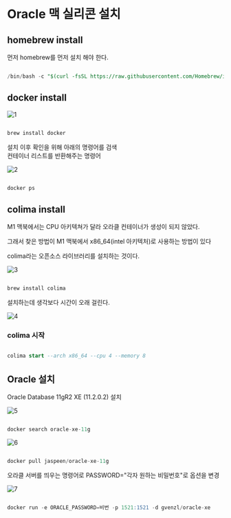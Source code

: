 # Oracle 맥 실리콘 설치

## homebrew install 

 먼저 homebrew를 먼저 설치 해야 한다. 

``` sql 

/bin/bash -c "$(curl -fsSL https://raw.githubusercontent.com/Homebrew/install/HEAD/install.sh)"

```

## docker install 

![1](https://github.com/choiminjun94/Setting/assets/60457431/c82f46b8-50c3-46ed-a1fe-82e960d2d51c)

``` sql

brew install docker

```

설치 이후 확인을 위해 아래의 명령어를 검색  
컨테이너 리스트를 반환해주는 명령어

![2](https://github.com/choiminjun94/Setting/assets/60457431/02743d4e-e681-4b89-801b-53020bcb4c53)

``` sql 

docker ps 

```


## colima install

M1 맥북에서는 CPU 아키텍쳐가 달라 오라클 컨테이너가 생성이 되지 않았다.

그래서 찾은 방법이 M1 맥북에서 x86_64(intel 아키텍처)로 사용하는 방법이 있다

colima라는 오픈소스 라이브러리를 설치하는 것이다.

![3](https://github.com/choiminjun94/Setting/assets/60457431/39ef052b-0ffa-4f62-8dc6-b287302aab3d)

```sql 

brew install colima

```

설치하는데 생각보다 시간이 오래 걸린다. 

![4](https://github.com/choiminjun94/Setting/assets/60457431/be5f58cf-85c8-4963-afb5-3300025e9ce8)

### colima 시작

``` sql 

colima start --arch x86_64 --cpu 4 --memory 8 

```

## Oracle 설치 

Oracle Database 11gR2 XE (11.2.0.2) 설치

![5](https://github.com/choiminjun94/Setting/assets/60457431/647ea13a-1cdd-48c0-9737-f96b59cb0192)

``` sql 

docker search oracle-xe-11g 

```


![6](https://github.com/choiminjun94/Setting/assets/60457431/bf1c1e67-02aa-4260-8cf3-f37024d913ef)


``` sql 

docker pull jaspeen/oracle-xe-11g

```

오라클 서버를 띄우는 명령어로 PASSWORD="각자 원하는 비밀번호"로 옵션을 변경

![7](https://github.com/choiminjun94/Setting/assets/60457431/43380df5-8f59-40d9-9423-762d34e66559)

``` sql 

docker run -e ORACLE_PASSWORD=비번 -p 1521:1521 -d gvenzl/oracle-xe

```


